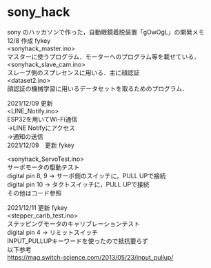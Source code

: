 # sony_hack

sony のハッカソンで作った，自動眼鏡着脱装置「gOwOgL」の開発メモ  
12/8 作成  fykey  
<sonyhack_master.ino>  
マスターに使うプログラム．モーターへのプログラム等を載せている．  
<sonyhack_slave_cam.ino>  
スレーブ側のスプレセンスに用いる．主に顔認証  
<dataset2.ino>  
顔認証の機械学習に用いるデータセットを取るためのプログラム．

2021/12/09 更新  
<LINE_Notify.ino>  
ESP32を用いてWi-Fi通信  
→LINE Notifyにアクセス  
→通知の送信  
2021/12/09　更新  fykey

<sonyhack_ServoTest.ino>  
サーボモータの駆動テスト  
digital pin 8, 9 → サーボ側のスイッチに，PULL UPで接続  
digital pin 10 → タクトスイッチに，PULL UPで接続  
その他はコード参照  

2021/12/11 更新 fykey  
<stepper_carib_test.ino>  
ステッピングモータのキャリブレーションテスト  
digital pin 4 → リミットスイッチ  
INPUT_PULLUPキーワードを使ったので抵抗要らず  
以下参考  
https://mag.switch-science.com/2013/05/23/input_pullup/    
